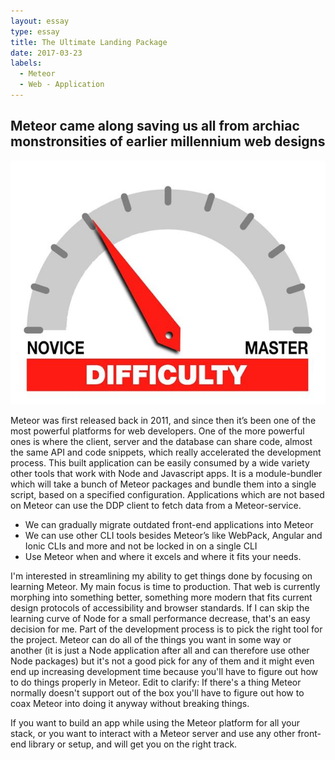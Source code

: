 ```yaml
---
layout: essay
type: essay
title: The Ultimate Landing Package
date: 2017-03-23
labels:
  - Meteor
  - Web - Application
---
```


## Meteor came along saving us all from archiac monstronsities of earlier millennium web designs


<img class="ui floated medium left image" src="/images/degree_difficulty.jpg">

Meteor was first released back in 2011, and since then it’s been one of the most powerful platforms for web developers. One of the more powerful ones is where the client, server and the database can share code, almost the same API and code snippets, which really accelerated the development process. This built application can be easily consumed by a wide variety other tools that work with Node and Javascript apps. It is a module-bundler which will take a bunch of Meteor packages and bundle them into a single script, based on a specified configuration. Applications which are not based on Meteor can use the DDP client to fetch data from a Meteor-service.
 - We can gradually migrate outdated front-end applications into Meteor
 - We can use other CLI tools besides Meteor’s like WebPack, Angular and Ionic CLIs and more and not be locked in on a single CLI
 - Use Meteor when and where it excels and where it fits your needs. 

I'm interested in streamlining my ability to get things done by focusing on learning Meteor. 
My main focus is time to production. That web is currently morphing into something better, something more modern that fits current design protocols of accessibility and browser standards. If I can skip the learning curve of Node for a small performance decrease, that's an easy decision for me.  Part of the development process is to pick the right tool for the project. Meteor can do all of the things you want in some way or another (it is just a Node application after all and can therefore use other Node packages) but it's not a good pick for any of them and it might even end up increasing development time because you'll have to figure out how to do things properly in Meteor. Edit to clarify: If there's a thing Meteor normally doesn't support out of the box you'll have to figure out how to coax Meteor into doing it anyway without breaking things.

If you want to build an app while using the Meteor platform for all your stack, or you want to interact with a Meteor server and use any other front-end library or setup, and will get you on the right track.

